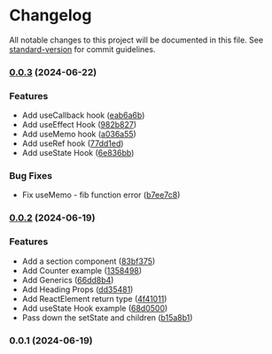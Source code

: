 # Changelog

All notable changes to this project will be documented in this file. See [standard-version](https://github.com/conventional-changelog/standard-version) for commit guidelines.

### [0.0.3](https://github.com/wakabibrian/react-typescript-project/compare/v0.0.2...v0.0.3) (2024-06-22)


### Features

* Add useCallback hook ([eab6a6b](https://github.com/wakabibrian/react-typescript-project/commit/eab6a6b22a52252c061b37f03c0c35db94b5220d))
* Add useEffect Hook ([982b827](https://github.com/wakabibrian/react-typescript-project/commit/982b8273089d9fecf6b1ebb5591a95994c077580))
* Add useMemo hook ([a036a55](https://github.com/wakabibrian/react-typescript-project/commit/a036a55694c5f02dddfbdbf26295825ebfd7d1ad))
* Add useRef hook ([77dd1ed](https://github.com/wakabibrian/react-typescript-project/commit/77dd1ed94e1a7170d4a4844edf28c65bae0b1596))
* Add useState Hook ([6e836bb](https://github.com/wakabibrian/react-typescript-project/commit/6e836bb0cfcc872320a6fce576529f94d868d775))


### Bug Fixes

* Fix useMemo - fib function error ([b7ee7c8](https://github.com/wakabibrian/react-typescript-project/commit/b7ee7c88dfb7711e2b8e6252c4b6f585c5567e52))

### [0.0.2](https://github.com/wakabibrian/react-typescript-project/compare/v0.0.1...v0.0.2) (2024-06-19)


### Features

* Add a section component ([83bf375](https://github.com/wakabibrian/react-typescript-project/commit/83bf3758cb645f10d27b9bf54692dd938007e8cf))
* Add Counter example ([1358498](https://github.com/wakabibrian/react-typescript-project/commit/13584983011645cbc756f899cee62a99505901fe))
* Add Generics ([66dd8b4](https://github.com/wakabibrian/react-typescript-project/commit/66dd8b476233457fe51e0d6fd24b715c06b9a168))
* Add Heading Props ([dd35481](https://github.com/wakabibrian/react-typescript-project/commit/dd35481061fb614c69aa700c1130e8ce4a764ef2))
* Add ReactElement return type ([4f41011](https://github.com/wakabibrian/react-typescript-project/commit/4f4101151f66474a8b1694365b9cc6994206a4d6))
* Add useState Hook example ([68d0500](https://github.com/wakabibrian/react-typescript-project/commit/68d05006039dead389a93fd5d0835fc3bd4d87c9))
* Pass down the setState and children ([b15a8b1](https://github.com/wakabibrian/react-typescript-project/commit/b15a8b129456bce542381424574fe5ecfe9bd406))

### 0.0.1 (2024-06-19)
